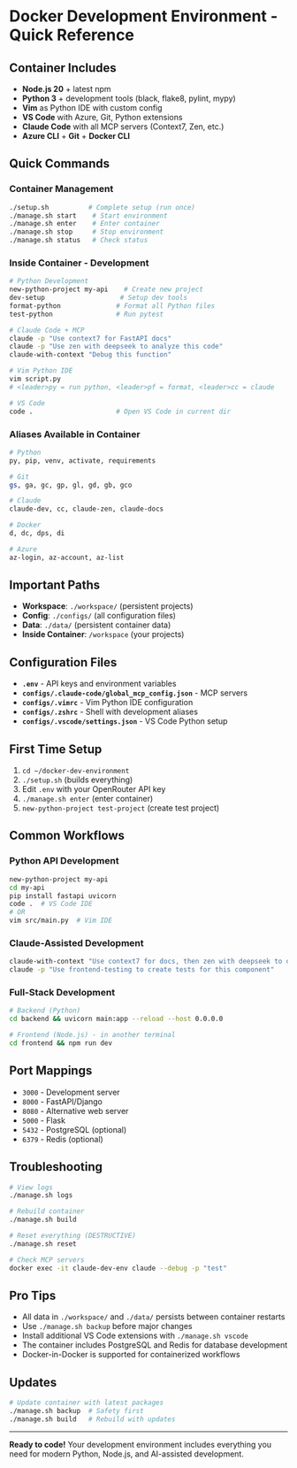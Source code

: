 #  Docker Development Environment - Quick Reference

##  Container Includes
- **Node.js 20** + latest npm
- **Python 3** + development tools (black, flake8, pylint, mypy)
- **Vim** as Python IDE with custom config
- **VS Code** with Azure, Git, Python extensions
- **Claude Code** with all MCP servers (Context7, Zen, etc.)
- **Azure CLI** + **Git** + **Docker CLI**

##  Quick Commands

### Container Management
```bash
./setup.sh          # Complete setup (run once)
./manage.sh start    # Start environment
./manage.sh enter    # Enter container
./manage.sh stop     # Stop environment
./manage.sh status   # Check status
```

### Inside Container - Development
```bash
# Python Development
new-python-project my-api    # Create new project
dev-setup                   # Setup dev tools
format-python              # Format all Python files
test-python                # Run pytest

# Claude Code + MCP
claude -p "Use context7 for FastAPI docs"
claude -p "Use zen with deepseek to analyze this code"
claude-with-context "Debug this function"

# Vim Python IDE
vim script.py
# <leader>py = run python, <leader>pf = format, <leader>cc = claude

# VS Code
code .                     # Open VS Code in current dir
```

### Aliases Available in Container
```bash
# Python
py, pip, venv, activate, requirements

# Git  
gs, ga, gc, gp, gl, gd, gb, gco

# Claude
claude-dev, cc, claude-zen, claude-docs

# Docker
d, dc, dps, di

# Azure
az-login, az-account, az-list
```

##  Important Paths
- **Workspace**: `./workspace/` (persistent projects)
- **Config**: `./configs/` (all configuration files)
- **Data**: `./data/` (persistent container data)
- **Inside Container**: `/workspace` (your projects)

##  Configuration Files
- **`.env`** - API keys and environment variables
- **`configs/.claude-code/global_mcp_config.json`** - MCP servers
- **`configs/.vimrc`** - Vim Python IDE configuration
- **`configs/.zshrc`** - Shell with development aliases
- **`configs/.vscode/settings.json`** - VS Code Python setup

##  First Time Setup
1. `cd ~/docker-dev-environment`
2. `./setup.sh` (builds everything)
3. Edit `.env` with your OpenRouter API key
4. `./manage.sh enter` (enter container)
5. `new-python-project test-project` (create test project)

##  Common Workflows

### Python API Development
```bash
new-python-project my-api
cd my-api
pip install fastapi uvicorn
code .  # VS Code IDE
# OR
vim src/main.py  # Vim IDE
```

### Claude-Assisted Development
```bash
claude-with-context "Use context7 for docs, then zen with deepseek to design this API"
claude -p "Use frontend-testing to create tests for this component"
```

### Full-Stack Development
```bash
# Backend (Python)
cd backend && uvicorn main:app --reload --host 0.0.0.0

# Frontend (Node.js) - in another terminal
cd frontend && npm run dev
```

##  Port Mappings
- `3000` - Development server
- `8000` - FastAPI/Django  
- `8080` - Alternative web server
- `5000` - Flask
- `5432` - PostgreSQL (optional)
- `6379` - Redis (optional)

##  Troubleshooting
```bash
# View logs
./manage.sh logs

# Rebuild container
./manage.sh build

# Reset everything (DESTRUCTIVE)
./manage.sh reset

# Check MCP servers
docker exec -it claude-dev-env claude --debug -p "test"
```

##  Pro Tips
- All data in `./workspace/` and `./data/` persists between container restarts
- Use `./manage.sh backup` before major changes
- Install additional VS Code extensions with `./manage.sh vscode`
- The container includes PostgreSQL and Redis for database development
- Docker-in-Docker is supported for containerized workflows

##  Updates
```bash
# Update container with latest packages
./manage.sh backup  # Safety first
./manage.sh build   # Rebuild with updates
```

---
**Ready to code!**  Your development environment includes everything you need for modern Python, Node.js, and AI-assisted development.
